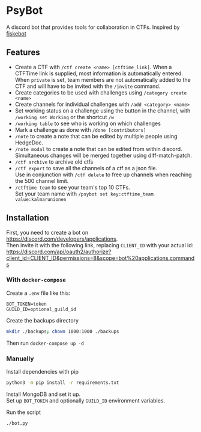 # PsyBot
A discord bot that provides tools for collaboration in CTFs. Inspired by [fiskebot](https://github.com/ekofiskctf/fiskebot)

## Features
* Create a CTF with `/ctf create <name> [ctftime_link]`. When a CTFTime link is supplied, most information is automatically entered. <br />
  When `private` is set, team members are not automatically added to the CTF and will have to be invited with the `/invite` command.
* Create categories to be used with challenges using `/category create <name>`
* Create channels for individual challenges with `/add <category> <name>`
* Set working status on a challenge using the button in the channel, with `/working set Working` or the shortcut `/w`
* `/working table` to see who is working on which challenges
* Mark a challenge as done with `/done [contributors]`
* `/note` to create a note that can be edited by multiple people using HedgeDoc.
* `/note modal` to create a note that can be edited from within discord. Simultaneous changes will be merged together using diff-match-patch. 
* `/ctf archive` to archive old ctfs
* `/ctf export` to save all the channels of a ctf as a json file. <br />
  Use in conjunction with `/ctf delete` to free up channels when reaching the 500 channel limit.
* `/ctftime team` to see your team's top 10 CTFs. <br />
  Set your team name with `/psybot set key:ctftime_team value:kalmarunionen`
## Installation
First, you need to create a bot on https://discord.com/developers/applications. \
Then invite it with the following link, replacing `CLIENT_ID` with your actual id:
https://discord.com/api/oauth2/authorize?client_id=CLIENT_ID&permissions=8&scope=bot%20applications.commands

### With `docker-compose`
Create a `.env` file like this:
```
BOT_TOKEN=token
GUILD_ID=optional_guild_id
```
Create the backups directory
```sh
mkdir ./backups; chown 1000:1000 ./backups
```
Then run `docker-compose up -d`

### Manually
Install dependencies with pip
```sh
python3 -m pip install -r requirements.txt
```
Install MongoDB and set it up. \
Set up `BOT_TOKEN` and optionally `GUILD_ID` environment variables.

Run the script
```sh
./bot.py
```
